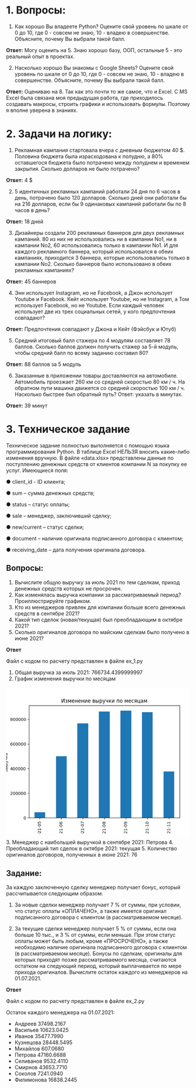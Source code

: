 # 1. Вопросы:

1) Как хорошо Вы владеете Python? Оцените свой уровень по шкале от 0 до 10,
где 0 - совсем не знаю, 10 - владею в совершенстве.
Объясните, почему Вы выбрали такой балл.

**Ответ:**
Могу оценить на 5. Знаю хорошо базу, ООП, остальные 5 - это реальный опыт в проектах.

2) Насколько хорошо Вы знакомы с Google Sheets? Оцените свой уровень по
шкале от 0 до 10, где 0 - совсем не знаю, 10 - владею в совершенстве.
Объясните, почему Вы выбрали такой балл.

**Ответ:**
Оцениваю на 8. Так как это почти то же самое, что и Excel. С MS Excel была связана моя предыдущая работа, 
где приходилось создавать макросы, строить графики и использовать формулы. Поэтому я вполне уверена в знаниях.


# 2. Задачи на логику:

1) Рекламная кампания стартовала вчера с дневным бюджетом 40 $. Половина
бюджета была израсходована к полудню, а 80% оставшегося бюджета было
потрачено между полуднем и временем закрытия. Сколько долларов не было
потрачено?

**Ответ:**
4 $

2) 5 идентичных рекламных кампаний работали 24 дня по 6 часов в день,
потрачено было 120 долларов. Сколько дней они работали бы на 216 долларов,
если бы 9 одинаковых кампаний работали бы по 8 часов в день?

**Ответ:**
18 дней

3) Дизайнеры создали 200 рекламных баннеров для двух рекламных кампаний. 80
из них не использовались ни в кампании No1, ни в кампании No2, 60
использовались только в кампании No1. И для каждого рекламного баннера,
который использовался в обеих кампаниях, приходится 3 баннера, которые
использовались только в кампании No2. Сколько баннеров было использовано в
обеих рекламных кампаниях?

**Ответ:**
45 баннеров

4) Энн использует Instagram, но не Facebook, а Джон использует Youtube и
Facebook. Кейт использует Youtube, но не Instagram, а Том использует Facebook,
но не Youtube. Если каждый человек использует две из трех социальных сетей,
у кого предпочтения совпадают?

**Ответ:**
Предпочтения совпадают у Джона и Кейт (Фэйсбук и Ютуб)

5) Средний итоговый балл стажера по 4 модулям составляет 78 баллов. Сколько
баллов должен получить стажер за 5-й модуль, чтобы средний балл по всему
заданию составил 80?

**Ответ:**
88 баллов за 5 модуль

6) Заказанные в приложении товары доставляются на автомобиле. Автомобиль
проезжает 260 км со средней скоростью 80 км / ч. На обратном пути машина
движется со средней скоростью 100 км / ч. Насколько быстрее был обратный
путь? Ответ: указать в минутах.

**Ответ:**
39 минут

# 3. Техническое задание

Техническое задание полностью выполняется с помощью языка программирования
Python. В таблице Excel НЕЛЬЗЯ вносить какие-либо изменения вручную.
В файле «data.xlsx» представлены данные по поступлению денежных средств от
клиентов компании N за покупку ее услуг.
Имеющиеся поля:

● client_id - ID клиента;

● sum – сумма денежных средств;

● status – статус оплаты;

● sale – менеджер, заключивший сделку;

● new/current – статус сделки;

● document – наличие оригинала подписанного договора с клиентом;

● receiving_date – дата получения оригинала договора.

## Вопросы:
1) Вычислите общую выручку за июль 2021 по тем сделкам, приход денежных
средств которых не просрочен.
2) Как изменялась выручка компании за рассматриваемый период?
Проиллюстрируйте графиком.
3) Кто из менеджеров привлек для компании больше всего денежных средств в
сентябре 2021?
4) Какой тип сделок (новая/текущая) был преобладающим в октябре 2021?
5) Сколько оригиналов договора по майским сделкам было получено в июне 2021?

**Ответ**

Файл с кодом по расчету представлен в файле ex_1.py

1. Общая выручка за июль 2021: 766734.4399999997
2. График изменения выручки по месяцам

![img.png](img.png)
3. Менеджер с наибольшей выручкой в сентябре 2021: Петрова
4. Преобладающий тип сделок в октябре 2021: текущая
5. Количество оригиналов договоров, полученных в июне 2021: 76

## Задание:

За каждую заключенную сделку менеджер получает бонус, который рассчитывается
следующим образом.

1) За новые сделки менеджер получает 7 % от суммы, при условии, что статус
оплаты «ОПЛАЧЕНО», а также имеется оригинал подписанного договора с
клиентом (в рассматриваемом месяце).

2) За текущие сделки менеджер получает 5 % от суммы, если она больше 10 тыс.,
и 3 % от суммы, если меньше. При этом статус оплаты может быть любым,
кроме «ПРОСРОЧЕНО», а также необходимо наличие оригинала подписанного
договора с клиентом (в рассматриваемом месяце).
Бонусы по сделкам, оригиналы для которых приходят позже рассматриваемого
месяца, считаются остатком на следующий период, который выплачивается по мере
прихода оригиналов. Вычислите остаток каждого из менеджеров на 01.07.2021.

**Ответ**

Файл с кодом по расчету представлен в файле ex_2.py

Остаток каждого менеджера на 01.07.2021:

* Андреев       37498.2167 
* Васильев      10623.0425 
* Иванов        35477.7990 
* Кузнецова     28448.5495 
* Михайлов        607.0680 
* Петрова       47160.6688 
* Селиванов      9532.4110 
* Смирнов       43653.7710 
* Соколов        7241.0940 
* Филимонова    16838.2445